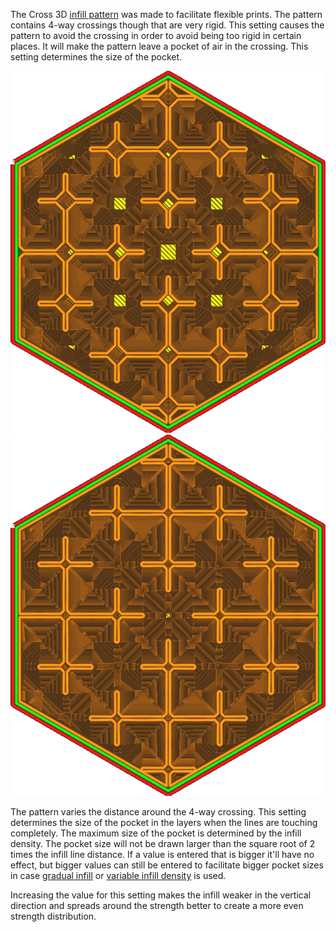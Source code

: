 The Cross 3D [infill pattern](../infill/infill_pattern.md) was made to facilitate flexible prints. The pattern contains 4-way crossings though that are very rigid. This setting causes the pattern to avoid the crossing in order to avoid being too rigid in certain places. It will make the pattern leave a pocket of air in the crossing. This setting determines the size of the pocket.

![The default pocket size of 2mm](../../../articles/images/infill_pattern_cross_3d.png)
![A pocket size of 0.5mm](../../../articles/images/cross_infill_pocket_size_0_5.png)

The pattern varies the distance around the 4-way crossing. This setting determines the size of the pocket in the layers when the lines are touching completely. The maximum size of the pocket is determined by the infill density. The pocket size will not be drawn larger than the square root of 2 times the infill line distance. If a value is entered that is bigger it'll have no effect, but bigger values can still be entered to facilitate bigger pocket sizes in case [gradual infill](../infill/gradual_infill_steps.md) or [variable infill density](cross_infill_density_image.md) is used.

Increasing the value for this setting makes the infill weaker in the vertical direction and spreads around the strength better to create a more even strength distribution.